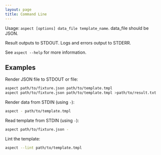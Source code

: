 ```yaml
---
layout: page
title: Command Line
---
```


<!-- {% raw %} -->

Usage:  `aspect [options] data_file template_name`.  data_file should be JSON.

Result outputs to STDOUT. Logs and errors output to STDERR.

See `aspect --help` for more information.

Examples
-------

Render JSON file to STDOUT or file:
```bash
aspect path/to/fixture.json path/to/template.tmpl
aspect path/to/fixture.json path/to/template.tmpl >path/to/result.txt
```

Render data from STDIN (using `-`):

```bash
aspect - path/to/template.tmpl
```

Read template from STDIN (using `-`):
```bash
aspect path/to/fixture.json -
```

Lint the template:
```bash
aspect --lint path/to/template.tmpl
```

<!-- {% endraw %} -->